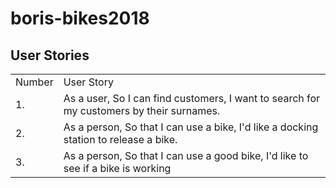 # boris-bikes2018

## User Stories
<table>
  <tr>
    <td> Number </td>
    <td> User Story </td>
  </tr>
  <tr>
  <td> 1. </td>
  <td> As a user,
    So I can find customers,
    I want to search for my customers by their surnames. </td>
  </tr>
  <tr>
  <td> 2. </td>
  <td> As a person,
    So that I can use a bike,
    I'd like a docking station to release a bike. </td>
  </tr>
  <tr>
  <td> 3. </td>
  <td> As a person,
    So that I can use a good bike,
    I'd like to see if a bike is working
  </tr>
</table>
